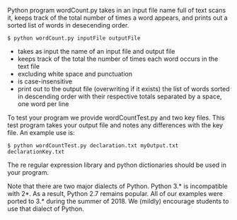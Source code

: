 Python program wordCount.py takes in an input file name full of text 
scans it, keeps track of the total number of times a word appears, and
prints out a sorted list of words in desecending order.

`$ python wordCount.py inputFile outputFile`
* takes as input the name of an input file and output file
* keeps track of the total the number of times each word occurs in the text file 
* excluding white space and punctuation
* is case-insensitive
* print out to the output file (overwriting if it exists) the list of
  words sorted in descending order with their respective totals
  separated by a space, one word per line

To test your program we provide wordCountTest.py and two key files. This test program 
takes your output file and notes any differences with the key file. An example use is:

`$ python wordCountTest.py declaration.txt myOutput.txt declarationKey.txt`

The re regular expression library and python dictionaries should be used in your program.

Note that there are two major dialects of Python. Python 3.* is incompatible with 2*. 
As a result, Python 2.7 remains popular. All of our examples were ported to 3.* during 
the summer of 2018. We (mildly) encourage students to use that dialect of Python.
